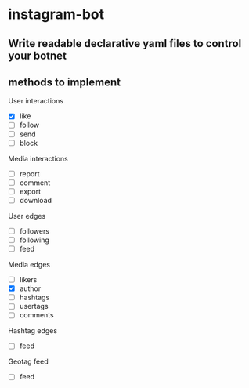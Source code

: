 # instagram-bot
Write readable declarative yaml files to control your botnet
---
## methods to implement

User interactions
- [x] like
- [ ] follow
- [ ] send
- [ ] block

Media interactions
- [ ] report
- [ ] comment
- [ ] export
- [ ] download

User edges
- [ ] followers
- [ ] following
- [ ] feed

Media edges
- [ ] likers
- [x] author
- [ ] hashtags
- [ ] usertags
- [ ] comments

Hashtag edges
- [ ] feed

Geotag feed
-[ ] feed
